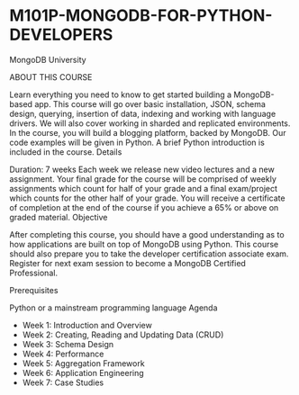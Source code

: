 # M101P-MONGODB-FOR-PYTHON-DEVELOPERS
MongoDB University

ABOUT THIS COURSE

Learn everything you need to know to get started building a MongoDB-based app. This course will go over basic installation, JSON, schema design, querying, insertion of data, indexing and working with language drivers. We will also cover working in sharded and replicated environments. In the course, you will build a blogging platform, backed by MongoDB. Our code examples will be given in Python. A brief Python introduction is included in the course.
Details

Duration: 7 weeks
Each week we release new video lectures and a new assignment.
Your final grade for the course will be comprised of weekly assignments which count for half of your grade and a final exam/project which counts for the other half of your grade.
You will receive a certificate of completion at the end of the course if you achieve a 65% or above on graded material.
Objective

After completing this course, you should have a good understanding as to how applications are built on top of MongoDB using Python. This course should also prepare you to take the developer certification associate exam. Register for next exam session to become a MongoDB Certified Professional.

Prerequisites

Python or a mainstream programming language
Agenda

- Week 1: Introduction and Overview
- Week 2: Creating, Reading and Updating Data (CRUD)
- Week 3: Schema Design
- Week 4: Performance
- Week 5: Aggregation Framework
- Week 6: Application Engineering
- Week 7: Case Studies
